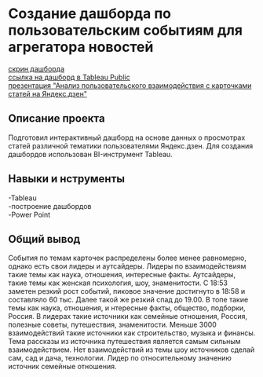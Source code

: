 # Создание дашборда по пользовательским событиям для агрегатора новостей
[скрин дашборда](https://github.com/Eldarlakec/Portfolio/blob/main/Проект%2012/Дашборд.jpg)  
[ссылка на дашборд в Tableau Public](https://public.tableau.com/views/Thebestprojectautomatization/Dashboard1?:language=en-US&publish=yes&:display_count=n&:origin=viz_share_link)  
[презентация "Анализ пользовательского взаимодействия с карточками статей на Яндекс.дзен"](https://github.com/Eldarlakec/Portfolio/blob/main/Проект%2012/Презентация.pdf)


## Описание проекта
Подготовил интерактивный дашборд на основе данных о просмотрах статей различной тематики пользователями Яндекс.дзен. Для создания дашбордов использован BI-инструмент Tableau.
## Навыки и нструменты
-Tableau    
-построение дашбордов  
-Power Point 
## Общий вывод
События по темам карточек распределены более менее равномерно, однако есть свои лидеры и аутсайдеры. Лидеры по взаимодействиям такие темы как наука, отношения, интересные факты. Аутсайдеры, такие темы как женская психология, шоу, знаменитости. С 18:53 заметен резкий рост событий, пиковое значение достигнуто в 18:58 и составляло 60 тыс. Далее такой же резкий спад до 19.00. В топе такие темы как наука, отношения, и нтересные факты, общество, подборки, Россия. В лидерах такие источники как семейные отношения, Россия, полезные советы, путешествия, знаменитости. Меньше 3000 взаимодействий такие источники как строительство, музыка и финансы. Тема рассказы из 
источника путешествия является самым сильным взаимодействием. Нет взаимодействий из темы шоу источников сделай сам, сад и дача, технологии. Лидер по относительному значению источник семейные отношения.

